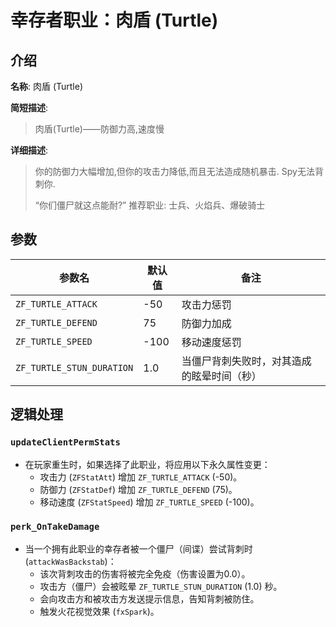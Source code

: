 # 幸存者职业：肉盾 (Turtle)

## 介绍

**名称**: 肉盾 (Turtle)

**简短描述**:
> 肉盾(Turtle)——防御力高,速度慢

**详细描述**:
> 你的防御力大幅增加,但你的攻击力降低,而且无法造成随机暴击.
> Spy无法背刺你.
>
> “你们僵尸就这点能耐?”
> 推荐职业: 士兵、火焰兵、爆破骑士

## 参数

| 参数名                    | 默认值 | 备注                               |
| ------------------------- | ------ | ---------------------------------- |
| `ZF_TURTLE_ATTACK`        | -50    | 攻击力惩罚                         |
| `ZF_TURTLE_DEFEND`        | 75     | 防御力加成                         |
| `ZF_TURTLE_SPEED`         | -100   | 移动速度惩罚                       |
| `ZF_TURTLE_STUN_DURATION` | 1.0    | 当僵尸背刺失败时，对其造成的眩晕时间（秒） |

## 逻辑处理

### `updateClientPermStats`

-   在玩家重生时，如果选择了此职业，将应用以下永久属性变更：
    -   攻击力 (`ZFStatAtt`) 增加 `ZF_TURTLE_ATTACK` (-50)。
    -   防御力 (`ZFStatDef`) 增加 `ZF_TURTLE_DEFEND` (75)。
    -   移动速度 (`ZFStatSpeed`) 增加 `ZF_TURTLE_SPEED` (-100)。

### `perk_OnTakeDamage`

-   当一个拥有此职业的幸存者被一个僵尸（间谍）尝试背刺时 (`attackWasBackstab`)：
    -   该次背刺攻击的伤害将被完全免疫（伤害设置为0.0）。
    -   攻击方（僵尸）会被眩晕 `ZF_TURTLE_STUN_DURATION` (1.0) 秒。
    -   会向攻击方和被攻击方发送提示信息，告知背刺被防住。
    -   触发火花视觉效果 (`fxSpark`)。